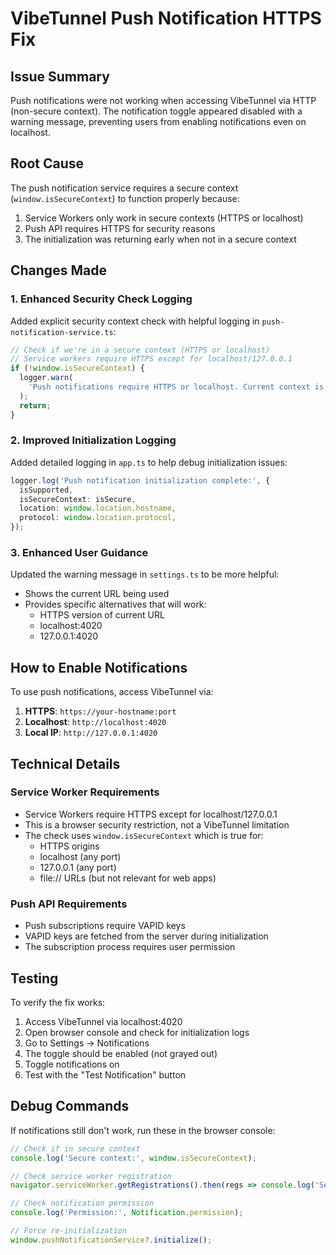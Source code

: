 # VibeTunnel Push Notification HTTPS Fix

## Issue Summary

Push notifications were not working when accessing VibeTunnel via HTTP (non-secure context). The notification toggle appeared disabled with a warning message, preventing users from enabling notifications even on localhost.

## Root Cause

The push notification service requires a secure context (`window.isSecureContext`) to function properly because:
1. Service Workers only work in secure contexts (HTTPS or localhost)
2. Push API requires HTTPS for security reasons
3. The initialization was returning early when not in a secure context

## Changes Made

### 1. Enhanced Security Check Logging
Added explicit security context check with helpful logging in `push-notification-service.ts`:
```typescript
// Check if we're in a secure context (HTTPS or localhost)
// Service workers require HTTPS except for localhost/127.0.0.1
if (!window.isSecureContext) {
  logger.warn(
    'Push notifications require HTTPS or localhost. Current context is not secure.'
  );
  return;
}
```

### 2. Improved Initialization Logging
Added detailed logging in `app.ts` to help debug initialization issues:
```typescript
logger.log('Push notification initialization complete:', {
  isSupported,
  isSecureContext: isSecure,
  location: window.location.hostname,
  protocol: window.location.protocol,
});
```

### 3. Enhanced User Guidance
Updated the warning message in `settings.ts` to be more helpful:
- Shows the current URL being used
- Provides specific alternatives that will work:
  - HTTPS version of current URL
  - localhost:4020
  - 127.0.0.1:4020

## How to Enable Notifications

To use push notifications, access VibeTunnel via:

1. **HTTPS**: `https://your-hostname:port`
2. **Localhost**: `http://localhost:4020`
3. **Local IP**: `http://127.0.0.1:4020`

## Technical Details

### Service Worker Requirements
- Service Workers require HTTPS except for localhost/127.0.0.1
- This is a browser security restriction, not a VibeTunnel limitation
- The check uses `window.isSecureContext` which is true for:
  - HTTPS origins
  - localhost (any port)
  - 127.0.0.1 (any port)
  - file:// URLs (but not relevant for web apps)

### Push API Requirements
- Push subscriptions require VAPID keys
- VAPID keys are fetched from the server during initialization
- The subscription process requires user permission

## Testing

To verify the fix works:

1. Access VibeTunnel via localhost:4020
2. Open browser console and check for initialization logs
3. Go to Settings → Notifications
4. The toggle should be enabled (not grayed out)
5. Toggle notifications on
6. Test with the "Test Notification" button

## Debug Commands

If notifications still don't work, run these in the browser console:

```javascript
// Check if in secure context
console.log('Secure context:', window.isSecureContext);

// Check service worker registration
navigator.serviceWorker.getRegistrations().then(regs => console.log('Service Workers:', regs));

// Check notification permission
console.log('Permission:', Notification.permission);

// Force re-initialization
window.pushNotificationService?.initialize();
```